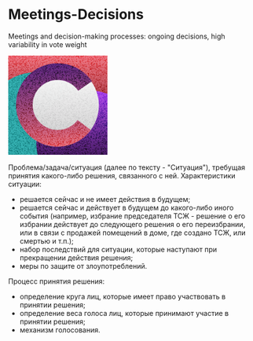 # Meetings-Decisions
Meetings and decision-making processes: ongoing decisions, high variability in vote weight

<img src="https://github.com/SergeiKriukov/Meetings-Decisions/blob/main/meeting1024.png" width=40% height=40%>

Проблема/задача/ситуация (далее по тексту - "Ситуация"), требущая принятия какого-либо решения, связанного с ней. 
Характеристики ситуации:
- решается сейчас и не имеет действия в будущем;
- решается сейчас и действует в будущем до какого-либо иного события (например, избрание председателя ТСЖ - решение о его избрании действует до следующего решения о его переизбрании, или в связи с продажей помещений в доме, где создано ТСЖ, или смертью и т.п.);
- набор последствий для ситуации, которые наступают при прекращении действия решения; 
- меры по защите от злоупотреблений.

Процесс принятия решения:
- определение круга лиц, которые имеет право участвовать в принятии решения;
- определение веса голоса лиц, которые принимают участие в принятии решения;
- механизм голосования.
